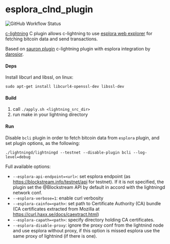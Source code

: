 # esplora_clnd_plugin

![GitHub Workflow Status](https://img.shields.io/github/workflow/status/lightningamp/esplora_clnd_plugin/ci?style=for-the-badge)

[c-lightning](https://github.com/ElementsProject/lightning) C plugin allows c-lightning to use [esplora web explorer](https://blockstream.info) for fetching bitcoin data and send transactions.

Based on [sauron plugin](https://github.com/lightningd/plugins/tree/master/sauron) c-lightning plugin with esplora integration by [darosior](https://github.com/darosior).

#### Deps
Install libcurl and libssl, on linux:
```
sudo apt-get install libcurl4-openssl-dev libssl-dev
```

#### Build
1. call `./apply.sh <lightning_src_dir>`
2. run make in your lightning directory

#### Run
Disable `bcli` plugin in order to fetch bitcoin data from `esplora` plugin, and set plugin options, as the following:
```
./lightningd/lightningd --testnet --disable-plugin bcli --log-level=debug
```

Full available options:
- `--esplora-api-endpoint=<url>`: set esplora endpoint (as https://blockstream.info/testnet/api for testnet). If it is not specified, the plugin set the @Blockstream API by default in accord with the lightningd network conf.
- `--esplora-verbose=1`: enable curl verbosity
- `--esplora-cainfo=<path>`: set path to Certificate Authority (CA) bundle (CA certificates extracted from Mozilla at https://curl.haxx.se/docs/caextract.html)
- `--esplora-capath=<path>`: specify directory holding CA certificates.
- `--esplora-disable-proxy`: ignore the proxy conf from the lightnind node and use esplora without proxy, if this option is missed esplora use the same proxy of lightnind (if there is one).
